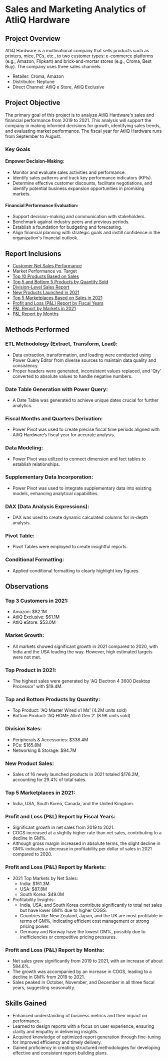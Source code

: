# Sales and Marketing Analytics of AtliQ Hardware
## Project Overview
AtliQ Hardware is a multinational company that sells products such as printers, mice, PCs, etc., to two customer types: e-commerce platforms (e.g., Amazon, Flipkart) and brick-and-mortar stores (e.g., Croma, Best Buy). The company uses three sales channels:

- Retailer: Croma, Amazon
- Distributor: Neptune
- Direct Channel: AtliQ e Store, AtliQ Exclusive
## Project Objective
The primary goal of this project is to analyze AtliQ Hardware's sales and financial performance from 2019 to 2021. This analysis will support the company in making informed decisions for growth, identifying sales trends, and evaluating market performance. The fiscal year for AtliQ Hardware runs from September to August.

### Key Goals
#### Empower Decision-Making:
- Monitor and evaluate sales activities and performance.
- Identify sales patterns and track key performance indicators (KPIs).
- Determine effective customer discounts, facilitate negotiations, and identify potential business expansion opportunities in promising markets.
#### Financial Performance Evaluation:
- Support decision-making and communication with stakeholders.
- Benchmark against industry peers and previous periods.
- Establish a foundation for budgeting and forecasting.
- Align financial planning with strategic goals and instill confidence in the organization's financial outlook.
## Report Inclusions
- [Customer Net Sales Performance](https://github.com/Joyeta16/Sales_-_Market_Analytics_of_AtliQ_Hardware/blob/main/AtliQ_hardware_Customer%20Net%20Sales%20Performance.pdf)
- Market Performance vs. Target
- [Top 10 Products Based on Sales](https://github.com/Joyeta16/Sales_-_Market_Analytics_of_AtliQ_Hardware/blob/main/AtliQ_Hardware_Top%2010%20Products%20Based%20on%20Sales.pdf)
- [Top 5 and Bottom 5 Products by Quantity Sold](https://github.com/Joyeta16/Sales_-_Market_Analytics_of_AtliQ_Hardware/blob/main/AtliQ_Hardware_Top%205%20and%20Bottom%205%20Products%20by%20Quantity%20Sold.pdf)
- [Division-Level Sales Report](https://github.com/Joyeta16/Sales_-_Market_Analytics_of_AtliQ_Hardware/blob/main/AtliQ_Hardware_Division-Level%20Sales%20Report.pdf)
- [New Products Launched in 2021](https://github.com/Joyeta16/Sales_-_Market_Analytics_of_AtliQ_Hardware/blob/main/AtliQ_Hardware_New%20Products%20Launched%20in%202021.pdf)
- [Top 5 Marketplaces Based on Sales in 2021](https://github.com/Joyeta16/Sales_-_Market_Analytics_of_AtliQ_Hardware/blob/main/AtliQ_Hardware_Top%205%20Marketplaces%20Based%20on%20Sales%20in%202021.pdf)
- [Profit and Loss (P&L) Report by Fiscal Years](https://github.com/Joyeta16/Sales_-_Market_Analytics_of_AtliQ_Hardware/blob/main/AtliQ_Hardware_P%26L%20Report%20by%20Fiscal%20Years.pdf)
- [P&L Report by Markets in 2021](https://github.com/Joyeta16/Sales_-_Market_Analytics_of_AtliQ_Hardware/blob/main/AtliQ_Hardware_P%26L%20Report%20by%20Markets%20in%202021.pdf)
- [P&L Report by Months](https://github.com/Joyeta16/Sales_-_Market_Analytics_of_AtliQ_Hardware/blob/main/AtliQ_Hardware_P%26L%20Report%20by%20Months.pdf)
## Methods Performed
### ETL Methodology (Extract, Transform, Load):
- Data extraction, transformation, and loading were conducted using Power Query Editor from diverse sources to maintain data quality and consistency.
- Proper headers were generated, inconsistent values replaced, and 'Qty' converted to absolute values to handle negative numbers.
### Date Table Generation with Power Query:
- A Date Table was generated to achieve unique dates crucial for further analytics.
### Fiscal Months and Quarters Derivation:
- Power Pivot was used to create precise fiscal time periods aligned with AtliQ Hardware’s fiscal year for accurate analysis.
### Data Modeling:
- Power Pivot was utilized to connect dimension and fact tables to establish relationships.
### Supplementary Data Incorporation:
- Power Pivot was used to integrate supplementary data into existing models, enhancing analytical capabilities.
### DAX (Data Analysis Expressions):
- DAX was used to create dynamic calculated columns for in-depth analysis.
### Pivot Table:
- Pivot Tables were employed to create insightful reports.
### Conditional Formatting:
- Applied conditional formatting to clearly highlight key figures.
## Observations
### Top 3 Customers in 2021:
- Amazon: $82.1M
- AtliQ Exclusive: $61.1M
- AtliQ eStore: $53.0M
### Market Growth:
- All markets showed significant growth in 2021 compared to 2020, with India and the USA leading the way. However, high estimated targets were not met.
### Top Product in 2021:
- The highest sales were generated by 'AQ Electron 4 3600 Desktop Processor' with $19.4M.
### Top and Bottom Products by Quantity:
- Top Product: 'AQ Master Wired x1 Ms' (4.2M units sold)
- Bottom Product: 'AQ HOME Allin1 Gen 2' (8.9K units sold)
### Division Sales:
- Peripherals & Accessories: $338.4M
- PCs: $165.8M
- Networking & Storage: $94.7M
### New Product Sales:
- Sales of 16 newly launched products in 2021 totaled $176.2M, accounting for 29.4% of total sales.
### Top 5 Marketplaces in 2021:
- India, USA, South Korea, Canada, and the United Kingdom.
### Profit and Loss (P&L) Report by Fiscal Years:
- Significant growth in net sales from 2019 to 2021.
- COGS increased at a slightly higher rate than net sales, contributing to a decline in GM%.
- Although gross margin increased in absolute terms, the slight decline in GM% indicates a decrease in profitability per dollar of sales in 2021 compared to 2020.
### Profit and Loss (P&L) Report by Markets:
- 2021 Top Markets by Net Sales:
  - India: $161.3M
  - USA: $87.8M
  - South Korea: $49.0M
- Profitability Insights:
  - India, USA, and South Korea contribute significantly to total net sales but have lower GM% due to higher COGS.
  - Countries like New Zealand, Japan, and the UK are most profitable in terms of GM%, indicating efficient cost management or strong pricing power.
  - Germany and Norway have the lowest GM%, possibly due to inefficiencies or competitive pricing pressures.
### Profit and Loss (P&L) Report by Months:
- Net sales grew significantly from 2019 to 2021, with an increase of about 584.6%.
- The growth was accompanied by an increase in COGS, leading to a decline in GM% from 2019 to 2021.
- Sales peaked in October, November, and December in all three fiscal years, suggesting seasonality.
## Skills Gained
- Enhanced understanding of business metrics and their impact on performance.
- Learned to design reports with a focus on user experience, ensuring clarity and empathy in delivering insights.
- Acquired knowledge of optimized report generation through fine-tuning for improved efficiency and timely delivery.
- Gained proficiency in creating structured methodologies for developing effective and consistent report-building plans.
